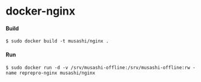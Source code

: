 docker-nginx
============
#### Build

    $ sudo docker build -t musashi/nginx .

#### Run

    $ sudo docker run -d -v /srv/musashi-offline:/srv/musashi-offline:rw -name reprepro-nginx musashi/nginx
